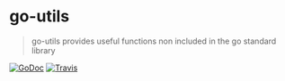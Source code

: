# go-utils
> go-utils provides useful functions non included in the go standard library

[![GoDoc](https://godoc.org/github.com/rodrigodiez/go-utils?status.svg)](https://godoc.org/github.com/rodrigodiez/go-utils)
[![Travis](https://travis-ci.org/rodrigodiez/go-utils?branch=master)](https://travis-ci.org/rodrigodiez/go-utils)
